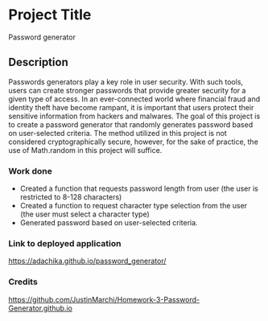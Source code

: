 # Project Title
Password generator
 
 ## Description
 Passwords generators play a key role in user security. With such tools, users can create stronger passwords that provide greater security for a given type of access. In an ever-connected world where financial fraud and identity theft have become rampant, it is important that users protect their sensitive information from hackers and malwares. The goal of this project is to create a password generator that randomly generates password based on user-selected criteria. The method utilized in this project is not considered cryptographically secure, however, for the sake of practice, the use of Math.random in this project will suffice.

 ### Work done 
 - Created a function that requests password length from user (the user is restricted to 8-128 characters)
 - Created a function to request character type selection from the user (the user must select a character type)
 - Generated password based on user-selected criteria.

 ### Link to deployed application
https://adachika.github.io/password_generator/

 ### Credits
 https://github.com/JustinMarchi/Homework-3-Password-Generator.github.io
